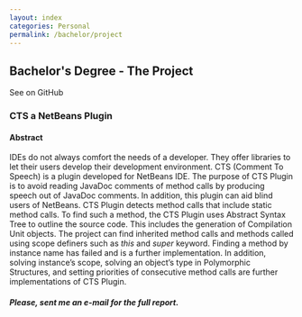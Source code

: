```yaml
---
layout: index
categories: Personal
permalink: /bachelor/project
---
```


## Bachelor's Degree - The Project
See on GitHub <a href="https://github.com/melikegecer/BachelorsThesis" class="fa fa-github" style="font-size: 20px; margin-top: 5px; margin-left: 10px;margin-right: 10px" target="_blank"></a>

### CTS a NetBeans Plugin

#### Abstract
IDEs do not always comfort the needs of a developer. They offer libraries to let their users develop their development environment. CTS (Comment To Speech) is a plugin developed for NetBeans IDE. The purpose of CTS Plugin is to avoid reading JavaDoc comments of method calls by producing speech out of JavaDoc comments. In addition, this plugin can aid blind users of NetBeans. CTS Plugin detects method calls that include static method calls. To find such a method, the CTS Plugin uses Abstract Syntax Tree to outline the source code. This includes the generation of Compilation Unit objects. The project can find inherited method calls and methods called using scope definers such as _this_ and _super_ keyword. Finding a method by instance name has failed and is a further implementation. In addition, solving instance’s scope, solving an object’s type in Polymorphic Structures, and setting priorities of consecutive method calls are further implementations of CTS Plugin.

##### Please, sent me an e-mail for the full report.